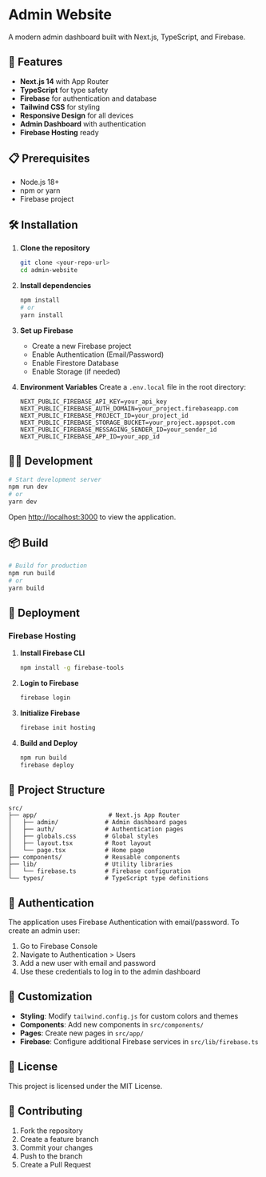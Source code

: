 # Admin Website

A modern admin dashboard built with Next.js, TypeScript, and Firebase.

## 🚀 Features

- **Next.js 14** with App Router
- **TypeScript** for type safety
- **Firebase** for authentication and database
- **Tailwind CSS** for styling
- **Responsive Design** for all devices
- **Admin Dashboard** with authentication
- **Firebase Hosting** ready

## 📋 Prerequisites

- Node.js 18+ 
- npm or yarn
- Firebase project

## 🛠️ Installation

1. **Clone the repository**
   ```bash
   git clone <your-repo-url>
   cd admin-website
   ```

2. **Install dependencies**
   ```bash
   npm install
   # or
   yarn install
   ```

3. **Set up Firebase**
   - Create a new Firebase project
   - Enable Authentication (Email/Password)
   - Enable Firestore Database
   - Enable Storage (if needed)

4. **Environment Variables**
   Create a `.env.local` file in the root directory:
   ```env
   NEXT_PUBLIC_FIREBASE_API_KEY=your_api_key
   NEXT_PUBLIC_FIREBASE_AUTH_DOMAIN=your_project.firebaseapp.com
   NEXT_PUBLIC_FIREBASE_PROJECT_ID=your_project_id
   NEXT_PUBLIC_FIREBASE_STORAGE_BUCKET=your_project.appspot.com
   NEXT_PUBLIC_FIREBASE_MESSAGING_SENDER_ID=your_sender_id
   NEXT_PUBLIC_FIREBASE_APP_ID=your_app_id
   ```

## 🏃‍♂️ Development

```bash
# Start development server
npm run dev
# or
yarn dev
```

Open [http://localhost:3000](http://localhost:3000) to view the application.

## 📦 Build

```bash
# Build for production
npm run build
# or
yarn build
```

## 🚀 Deployment

### Firebase Hosting

1. **Install Firebase CLI**
   ```bash
   npm install -g firebase-tools
   ```

2. **Login to Firebase**
   ```bash
   firebase login
   ```

3. **Initialize Firebase**
   ```bash
   firebase init hosting
   ```

4. **Build and Deploy**
   ```bash
   npm run build
   firebase deploy
   ```

## 📁 Project Structure

```
src/
├── app/                    # Next.js App Router
│   ├── admin/             # Admin dashboard pages
│   ├── auth/              # Authentication pages
│   ├── globals.css        # Global styles
│   ├── layout.tsx         # Root layout
│   └── page.tsx           # Home page
├── components/            # Reusable components
├── lib/                   # Utility libraries
│   └── firebase.ts        # Firebase configuration
└── types/                 # TypeScript type definitions
```

## 🔐 Authentication

The application uses Firebase Authentication with email/password. To create an admin user:

1. Go to Firebase Console
2. Navigate to Authentication > Users
3. Add a new user with email and password
4. Use these credentials to log in to the admin dashboard

## 🎨 Customization

- **Styling**: Modify `tailwind.config.js` for custom colors and themes
- **Components**: Add new components in `src/components/`
- **Pages**: Create new pages in `src/app/`
- **Firebase**: Configure additional Firebase services in `src/lib/firebase.ts`

## 📝 License

This project is licensed under the MIT License.

## 🤝 Contributing

1. Fork the repository
2. Create a feature branch
3. Commit your changes
4. Push to the branch
5. Create a Pull Request








